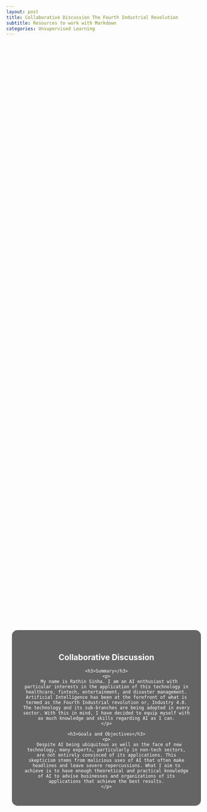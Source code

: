 ```yaml
---
layout: post
title: Collaborative Discussion The Fourth Industrial Revolution
subtitle: Resources to work with Markdown
categories: Unsupervised Learning
---
```



<div style="background-image: url('assets/images/banners/About-me.jpg'); background-size: cover; background-position: center; height: 90vh; width: 90vw; display: flex; justify-content: center; align-items: center; margin-left: auto; margin-right: auto; width: 100%; padding: 0; overflow: hidden; border-radius: 15px; padding-left: 15px;"> <!-- Reduced padding-left -->
  <div style="background-color: rgba(0, 0, 0, 0.6); padding: 30px; border-radius: 15px; text-align: center; max-width: 600px; color: white;">
    <h2>Collaborative Discussion</h2>
  
    <h3>Summary</h3>
    <p>
      My name is Rathin Sinha. I am an AI enthusiast with particular interests in the application of this technology in healthcare, fintech, entertainment, and disaster management. Artificial Intelligence has been at the forefront of what is termed as the Fourth Industrial revolution or, Industry 4.0. The technology and its sub-branches are being adopted in every sector. With this in mind, I have decided to equip myself with as much knowledge and skills regarding AI as I can.
    </p>

    <h3>Goals and Objectives</h3>
    <p>
      Despite AI being ubiquitous as well as the face of new technology, many experts, particularly in non-tech sectors, are not entirely convinced of its applications. This skepticism stems from malicious uses of AI that often make headlines and leave severe repercussions. What I aim to achieve is to have enough theoretical and practical knowledge of AI to advise businesses and organizations of its applications that achieve the best results.
    </p>
  </div>
</div>
